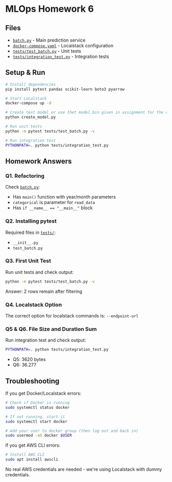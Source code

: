 # MLOps Homework 6 

## Files
- [`batch.py`](batch.py) - Main prediction service
- [`docker-compose.yaml`](docker-compose.yaml) - Localstack configuration
- [`tests/test_batch.py`](tests/test_batch.py) - Unit tests
- [`tests/integration_test.py`](tests/integration_test.py) - Integration tests

## Setup & Run

```bash
# Install dependencies
pip install pytest pandas scikit-learn boto3 pyarrow

# Start Localstack
docker-compose up -d

# Create test model or use thet model.bin given in assignment for the correct results
python create_model.py

# Run unit tests
python -m pytest tests/test_batch.py -v

# Run integration test
PYTHONPATH=. python tests/integration_test.py
```

## Homework Answers

### Q1. Refactoring
Check [`batch.py`](batch.py):
- Has `main()` function with year/month parameters
- `categorical` is parameter for `read_data`
- Has `if __name__ == "__main__"` block

### Q2. Installing pytest
Required files in [`tests/`](tests/):
- `__init__.py`
- `test_batch.py`

### Q3. First Unit Test
Run unit tests and check output:
```bash
python -m pytest tests/test_batch.py -v
```
Answer: 2 rows remain after filtering

### Q4. Localstack Option
The correct option for localstack commands is: `--endpoint-url`

### Q5 & Q6. File Size and Duration Sum
Run integration test and check output:
```bash
PYTHONPATH=. python tests/integration_test.py
```
- Q5: 3620 bytes
- Q6: 36.277

## Troubleshooting

If you get Docker/Localstack errors:
```bash
# Check if Docker is running
sudo systemctl status docker

# If not running, start it
sudo systemctl start docker

# Add your user to docker group (then log out and back in)
sudo usermod -aG docker $USER
```

If you get AWS CLI errors:
```bash
# Install AWS CLI
sudo apt install awscli
```

No real AWS credentials are needed - we're using Localstack with dummy credentials. 